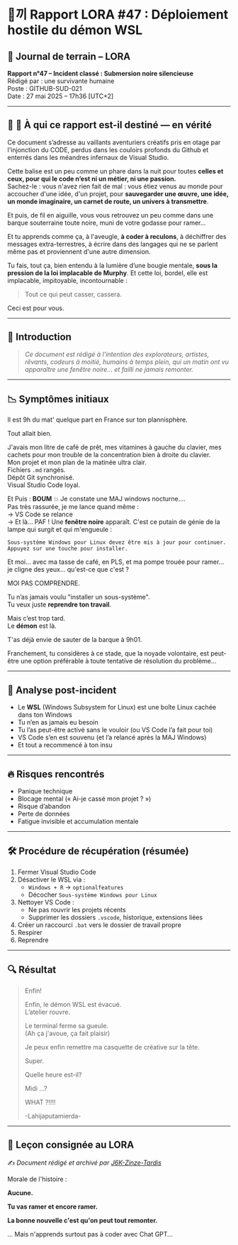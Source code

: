 # 🧟‍끼 Rapport LORA #47 : Déploiement hostile du démon WSL

## 📆 Journal de terrain – LORA

**Rapport n°47 – Incident classé : Submersion noire silencieuse**  
Rédigé par : une survivante humaine  
Poste : GITHUB-SUD-021  
Date : 27 mai 2025 – 17h36 [UTC+2]

---

## 📣 📕 À qui ce rapport est-il destiné — en vérité

Ce document s’adresse au vaillants aventuriers créatifs pris en otage par l'injonction du CODE, perdus dans les couloirs profonds du Github et enterrés dans les méandres infernaux de Visual Studio.

Cette balise est un peu comme un phare dans la nuit pour toutes **celles et ceux, pour qui le code n’est ni un métier, ni une passion.**  
Sachez-le : vous n'avez rien fait de mal : vous étiez venus au monde pour accoucher d'une idée, d'un projet, pour **sauvegarder une œuvre, une idée, un monde imaginaire, un carnet de route, un univers à transmettre**.

Et puis, de fil en aiguille, vous vous retrouvez un peu comme dans une barque souterraine toute noire, muni de votre godasse pour ramer...

Et tu apprends comme ça, à l'aveugle, **à coder à reculons**, à déchiffrer des messages extra-terrestres, à écrire dans des langages qui ne se parlent même pas et proviennent d'une autre dimension.

Tu fais, tout ça, bien entendu à la lumière d’une bougie mentale, **sous la pression de la loi implacable de Murphy**. Et cette loi, bordel, elle est implacable, impitoyable, incontournable :

> Tout ce qui peut casser, cassera.

Ceci est pour vous.

---

## 🎤 Introduction

> *Ce document est rédigé à l’intention des explorateurs, artistes, rêvants, codeurs à moitié, humains à temps plein, qui un matin ont vu apparaître une fenêtre noire… et failli ne jamais remonter.*

---

## 📉 Symptômes initiaux

Il est 9h du mat' quelque part en France sur ton plannisphère.

Tout allait bien.

J'avais mon litre de café de prêt, mes vitamines à gauche du clavier, mes cachets pour mon trouble de la concentration bien à droite du clavier.  
Mon projet et mon plan de la matinée ultra clair.  
Fichiers `.md` rangés.  
Dépôt Git synchronisé.  
Visual Studio Code loyal.

Et Puis : **BOUM** 💥 Je constate une MAJ windows nocturne....  
Pas très rassurée, je me lance quand même :  
→ VS Code se relance  
→ Et là… PAF ! Une **fenêtre noire** apparaît. C'est ce putain de génie de la lampe qui surgit et qui m'engueule :

```
Sous-système Windows pour Linux devez être mis à jour pour continuer.
Appuyez sur une touche pour installer.
```

Et moi... avec ma tasse de café, en PLS, et ma pompe trouée pour ramer... je cligne des yeux... qu'est-ce que c'est ?

MOI PAS COMPRENDRE.

Tu n’as jamais voulu "installer un sous-système".  
Tu veux juste **reprendre ton travail**.

Mais c’est trop tard.  
Le **démon** est là.

T'as déjà envie de sauter de la barque à 9h01.

Franchement, tu considères à ce stade, que la noyade volontaire, est peut-être une option préférable à toute tentative de résolution du problème...

---

## 🧠 Analyse post-incident

- Le **WSL** (Windows Subsystem for Linux) est une boîte Linux cachée dans ton Windows
- Tu n’en as jamais eu besoin
- Tu l’as peut-être activé sans le vouloir (ou VS Code l’a fait pour toi)
- VS Code s’en est souvenu (et l’a relancé après la MAJ Windows)
- Et tout a recommencé à ton insu

---

## 🔥 Risques rencontrés

- Panique technique
- Blocage mental (« Ai-je cassé mon projet ? »)
- Risque d’abandon
- Perte de données
- Fatigue invisible et accumulation mentale

---

## 🛠️ Procédure de récupération (résumée)

1. Fermer Visual Studio Code
2. Désactiver le WSL via :
   - `Windows + R` → `optionalfeatures`
   - Décocher `Sous-système Windows pour Linux`
3. Nettoyer VS Code :
   - Ne pas rouvrir les projets récents
   - Supprimer les dossiers `.vscode`, historique, extensions liées
4. Créer un raccourci `.bat` vers le dossier de travail propre
5. Respirer
6. Reprendre

---

## 🔍 Résultat

> Enfin!
>
> Enfin, le démon WSL est évacué.  
> L’atelier rouvre.  
>
> Le terminal ferme sa gueule.  
> (Ah ça j'avoue, ça fait plaisir)  
>
> Je peux enfin remettre ma casquette de créative sur la tête.  
>
> Super.  
>
> Quelle heure est-il?  
>
> Midi ...?  
>
> WHAT ?!!!!  
>
> -Lahijaputamierda-

---

## 📕 Leçon consignée au LORA

✍️ *Document rédigé et archivé par [J6K-Zinze-Tardis](https://github.com/J6K-Zinze-Tardis)*

Morale de l'histoire :

**Aucune.**

**Tu vas ramer et encore ramer.**

**La bonne nouvelle c'est qu'on peut tout remonter.**

... Mais n'apprends surtout pas à coder avec Chat GPT...
